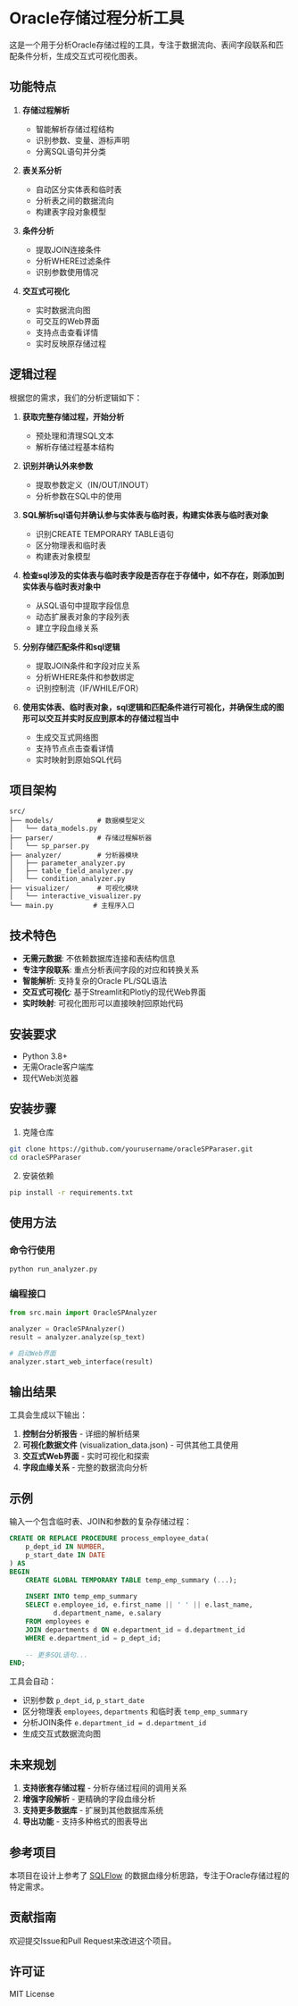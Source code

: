 # Oracle存储过程分析工具

这是一个用于分析Oracle存储过程的工具，专注于数据流向、表间字段联系和匹配条件分析，生成交互式可视化图表。

## 功能特点

1. **存储过程解析**
   - 智能解析存储过程结构
   - 识别参数、变量、游标声明
   - 分离SQL语句并分类

2. **表关系分析**  
   - 自动区分实体表和临时表
   - 分析表之间的数据流向
   - 构建表字段对象模型

3. **条件分析**
   - 提取JOIN连接条件
   - 分析WHERE过滤条件
   - 识别参数使用情况

4. **交互式可视化**
   - 实时数据流向图
   - 可交互的Web界面
   - 支持点击查看详情
   - 实时反映原存储过程

## 逻辑过程
根据您的需求，我们的分析逻辑如下：

1. **获取完整存储过程，开始分析**
   - 预处理和清理SQL文本
   - 解析存储过程基本结构

2. **识别并确认外来参数**
   - 提取参数定义（IN/OUT/INOUT）
   - 分析参数在SQL中的使用

3. **SQL解析sql语句并确认参与实体表与临时表，构建实体表与临时表对象**
   - 识别CREATE TEMPORARY TABLE语句
   - 区分物理表和临时表
   - 构建表对象模型

4. **检查sql涉及的实体表与临时表字段是否存在于存储中，如不存在，则添加到实体表与临时表对象中**
   - 从SQL语句中提取字段信息
   - 动态扩展表对象的字段列表
   - 建立字段血缘关系

5. **分别存储匹配条件和sql逻辑**
   - 提取JOIN条件和字段对应关系
   - 分析WHERE条件和参数绑定
   - 识别控制流（IF/WHILE/FOR）

6. **使用实体表、临时表对象，sql逻辑和匹配条件进行可视化，并确保生成的图形可以交互并实时反应到原本的存储过程当中**
   - 生成交互式网络图
   - 支持节点点击查看详情
   - 实时映射到原始SQL代码

## 项目架构

```
src/
├── models/           # 数据模型定义
│   └── data_models.py
├── parser/           # 存储过程解析器
│   └── sp_parser.py
├── analyzer/         # 分析器模块
│   ├── parameter_analyzer.py
│   ├── table_field_analyzer.py
│   └── condition_analyzer.py
├── visualizer/       # 可视化模块
│   └── interactive_visualizer.py
└── main.py          # 主程序入口
```

## 技术特色

- **无需元数据**: 不依赖数据库连接和表结构信息
- **专注字段联系**: 重点分析表间字段的对应和转换关系
- **智能解析**: 支持复杂的Oracle PL/SQL语法
- **交互式可视化**: 基于Streamlit和Plotly的现代Web界面
- **实时映射**: 可视化图形可以直接映射回原始代码

## 安装要求

- Python 3.8+
- 无需Oracle客户端库
- 现代Web浏览器

## 安装步骤

1. 克隆仓库
```bash
git clone https://github.com/yourusername/oracleSPParaser.git
cd oracleSPParaser
```

2. 安装依赖
```bash
pip install -r requirements.txt
```

## 使用方法

### 命令行使用
```bash
python run_analyzer.py
```

### 编程接口
```python
from src.main import OracleSPAnalyzer

analyzer = OracleSPAnalyzer()
result = analyzer.analyze(sp_text)

# 启动Web界面
analyzer.start_web_interface(result)
```

## 输出结果

工具会生成以下输出：
1. **控制台分析报告** - 详细的解析结果
2. **可视化数据文件** (visualization_data.json) - 可供其他工具使用
3. **交互式Web界面** - 实时可视化和探索
4. **字段血缘关系** - 完整的数据流向分析

## 示例

输入一个包含临时表、JOIN和参数的复杂存储过程：

```sql
CREATE OR REPLACE PROCEDURE process_employee_data(
    p_dept_id IN NUMBER,
    p_start_date IN DATE
) AS
BEGIN
    CREATE GLOBAL TEMPORARY TABLE temp_emp_summary (...);
    
    INSERT INTO temp_emp_summary
    SELECT e.employee_id, e.first_name || ' ' || e.last_name, 
           d.department_name, e.salary
    FROM employees e
    JOIN departments d ON e.department_id = d.department_id
    WHERE e.department_id = p_dept_id;
    
    -- 更多SQL语句...
END;
```

工具会自动：
- 识别参数 `p_dept_id`, `p_start_date`
- 区分物理表 `employees`, `departments` 和临时表 `temp_emp_summary`
- 分析JOIN条件 `e.department_id = d.department_id`
- 生成交互式数据流向图

## 未来规划

1. **支持嵌套存储过程** - 分析存储过程间的调用关系
2. **增强字段解析** - 更精确的字段血缘分析
3. **支持更多数据库** - 扩展到其他数据库系统
4. **导出功能** - 支持多种格式的图表导出

## 参考项目

本项目在设计上参考了 [SQLFlow](https://github.com/sqlparser/sqlflow_public) 的数据血缘分析思路，专注于Oracle存储过程的特定需求。

## 贡献指南

欢迎提交Issue和Pull Request来改进这个项目。

## 许可证

MIT License 